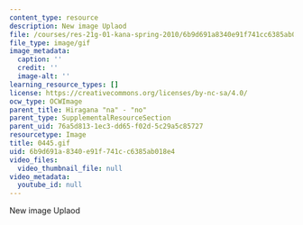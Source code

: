 ```yaml
---
content_type: resource
description: New image Uplaod
file: /courses/res-21g-01-kana-spring-2010/6b9d691a8340e91f741cc6385ab018e4_0445.gif
file_type: image/gif
image_metadata:
  caption: ''
  credit: ''
  image-alt: ''
learning_resource_types: []
license: https://creativecommons.org/licenses/by-nc-sa/4.0/
ocw_type: OCWImage
parent_title: Hiragana "na" - "no"
parent_type: SupplementalResourceSection
parent_uid: 76a5d813-1ec3-dd65-f02d-5c29a5c85727
resourcetype: Image
title: 0445.gif
uid: 6b9d691a-8340-e91f-741c-c6385ab018e4
video_files:
  video_thumbnail_file: null
video_metadata:
  youtube_id: null
---
```

New image Uplaod